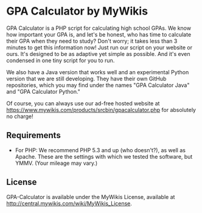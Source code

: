# GPA Calculator by MyWikis
GPA Calculator is a PHP script for calculating high school GPAs. We know how important your GPA is, and let's be honest, who has time to calculate their GPA when they need to study? Don't worry; it takes less than 3 minutes to get this information now! Just run our script on your website or ours. It's designed to be as adaptive yet simple as possible. And it's even condensed in one tiny script for you to run.

We also have a Java version that works well and an experimental Python version that we are still developing. They have their own GitHub repositories, which you may find under the names "GPA Calculator Java" and "GPA Calculator Python."

Of course, you can always use our ad-free hosted website at https://www.mywikis.com/products/srcbin/gpacalculator.php for absolutely no charge!

## Requirements
* For PHP: We recommend PHP 5.3 and up (who doesn't?), as well as Apache. These are the settings with which we tested the software, but YMMV. (Your mileage may vary.)

## License
GPA-Calculator is available under the MyWikis License, available at http://central.mywikis.com/wiki/MyWikis_License.
